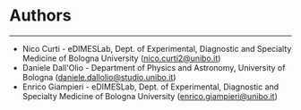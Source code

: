 # Authors #

----------
- Nico Curti - eDIMESLab, Dept. of Experimental, Diagnostic and Specialty Medicine of Bologna University ([nico.curti2@unibo.it](mailto:nico.curti2@unibo.it))
- Daniele Dall'Olio - Department of Physics and Astronomy, University of Bologna ([daniele.dallolio@studio.unibo.it](mailto:daniele.dallolio@studio.unibo.it))
- Enrico Giampieri - eDIMESLab, Dept. of Experimental, Diagnostic and Specialty Medicine of Bologna University ([enrico.giampieri@unibo.it](mailto:enrico.giampieri@unibo.it))
